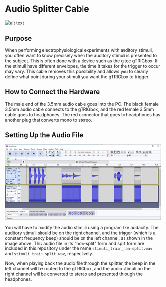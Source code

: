 # Audio Splitter Cable
![alt text](img/trigbox_and_splitter.png)

## Purpose
When performing electrophysiological experiments with auditory stimuli, you often want to know precisely when the auditory stimuli is presented to the subject. This is often done with a device such as the g.tec gTRIGbox. If the stimuli have different envelopes, the time it takes for the trigger to occur may vary. This cable removes this possibility and allows you to clearly define what point during your stimuli you want the gTRIGbox to trigger.  

## How to Connect the Hardware
The male end of the 3.5mm audio cable goes into the PC. The black female 3.5mm audio cable connects to the gTRIGbox, and the red female 3.5mm cable goes to headphones. The red connector that goes to headphones has another plug that converts mono to stereo.

## Setting Up the Audio File
![audacity](img/audacity_screenshot.png)

You will have to modify the audio stimuli using a program like audacity. The auditory stimuli should be on the right channel, and the trigger (which is a constant frequency beep) should be on the left channel, as shown in the image above. This audio file in its "non-split" form and split form are included in this repository under the name `stimuli_train_non-split.wav` and `stimuli_train_split.wav`, respectively.

Now, when playing back the audio file through the splitter, the beep in the left channel will be routed to the gTRIGbox, and the audio stimuli on the right channel will be converted to stereo and presented through the headphones.
